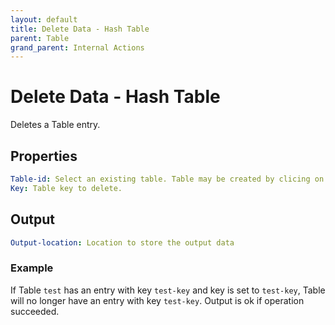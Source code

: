 ```yaml
---
layout: default
title: Delete Data - Hash Table
parent: Table
grand_parent: Internal Actions
---
```

# Delete Data - Hash Table
Deletes a Table entry.

## Properties
```yaml
Table-id: Select an existing table. Table may be created by clicing on Table navigation on the left.
Key: Table key to delete.
```

## Output
```yaml
Output-location: Location to store the output data
```

### Example
If Table `test` has an entry with key `test-key` and key is set to `test-key`, Table will no longer have an entry with key `test-key`. Output is ok if operation succeeded.
